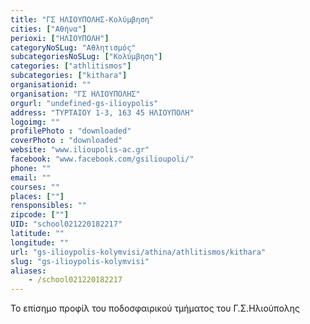 ```yaml
---
title: "ΓΣ ΗΛΙΟΥΠΟΛΗΣ-Κολύμβηση"
cities: ["Αθήνα"]
perioxi: ["ΗΛΙΟΥΠΟΛΗ"]
categoryNoSLug: "Αθλητισμός"
subcategoriesNoSLug: ["Κολύμβηση"]
categories: ["athlitismos"]
subcategories: ["kithara"]
organisationid: ""
organisation: "ΓΣ ΗΛΙΟΥΠΟΛΗΣ"
orgurl: "undefined-gs-ilioypolis"
address: "ΤΥΡΤΑΙΟΥ 1-3, 163 45 ΗΛΙΟΥΠΟΛΗ"
logoimg: ""
profilePhoto : "downloaded"
coverPhoto : "downloaded"
website: "www.ilioupolis-ac.gr"
facebook: "www.facebook.com/gsilioupoli/"
phone: ""
email: ""
courses: ""
places: [""]
rensponsibles: ""
zipcode: [""]
UID: "school021220182217"
latitude: ""
longitude: ""
url: "gs-ilioypolis-kolymvisi/athina/athlitismos/kithara"
slug: "gs-ilioypolis-kolymvisi"
aliases:
    - /school021220182217
---
```



Το επίσημο προφίλ του ποδοσφαιρικού τμήματος του Γ.Σ.Ηλιούπολης

